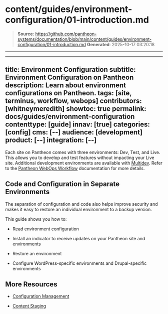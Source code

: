 # content/guides/environment-configuration/01-introduction.md

> **Source**: https://github.com/pantheon-systems/documentation/blob/main/content/guides/environment-configuration/01-introduction.md
> **Generated**: 2025-10-17 03:20:18

---

---
title: Environment Configuration
subtitle: Environment Configuration on Pantheon
description: Learn about environment configurations on Pantheon.
tags: [site, terminus, workflow, webops]
contributors: [whitneymeredith]
showtoc: true
permalink: docs/guides/environment-configuration
contenttype: [guide]
innav: [true]
categories: [config]
cms: [--]
audience: [development]
product: [--]
integration: [--]
---

Each site on Pantheon comes with three environments: Dev, Test, and Live. This allows you to develop and test features without impacting your Live site. Additional development environments are available with [Multidev](/guides/multidev). Refer to the [Pantheon WebOps Workflow](/pantheon-workflow) documentation for more details.


## Code and Configuration in Separate Environments

The separation of configuration and code also helps improve security and makes it easy to restore an individual environment to a backup version.

This guide shows you how to:

- Read environment configuration

- Install an indicator to receive updates on your Pantheon site and environments

- Restore an environment

- Configure WordPress-specific environments and Drupal-specific environments

## More Resources

- [Configuration Management](/pantheon-workflow#configuration-management)

- [Content Staging](/content-staging)